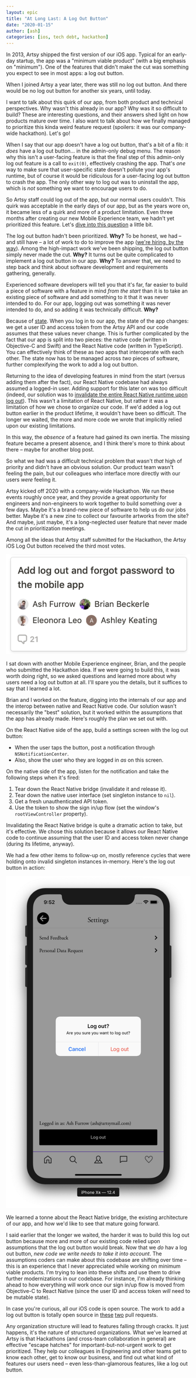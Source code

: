 ```yaml
---
layout: epic
title: "At Long Last: A Log Out Button"
date: "2020-01-15"
author: [ash]
categories: [ios, tech debt, hackathon]
---
```


In 2013, Artsy shipped the first version of our iOS app. Typical for an early-day startup, the app was a "minimum
viable product" (with a big emphasis on "minimum"). One of the features that didn't make the cut was something you
expect to see in most apps: a log out button.

When I joined Artsy a year later, there was still no log out button. And there would be no log out button for
another six years, until today.

I want to talk about this quirk of our app, from both product and technical perspectives. Why wasn't this already
in our app? Why was it so difficult to build? These are interesting questions, and their answers shed light on how
products mature over time. I also want to talk about how we finally managed to prioritize this kinda weird feature
request (spoilers: it was our company-wide hackathon). Let's go!

<!-- more -->

When I say that our app doesn't have a log out button, that's a bit of a fib: it _does_ have a log out button... in
the admin-only debug menu. The reason why this isn't a user-facing feature is that the final step of this
admin-only log out feature is a call to `exit(0)`, effectively crashing the app. That's _one_ way to make sure that
user-specific state doesn't pollute your app's runtime, but of course it would be ridiculous for a user-facing log
out button to crash the app. The only other way to log out was to uninstall the app, which is _not_ something we
want to encourage users to do.

So Artsy staff could log out of the app, but our normal users couldn't. This quirk was acceptable in the early days
of our app, but as the years wore on, it became less of a quirk and more of a product limitation. Even three months
after creating our new Mobile Experience team, we hadn't yet prioritized this feature. Let's
[dive into this question](https://en.wikipedia.org/wiki/Five_whys) a little bit.

The log out button hadn't been prioritized. **Why?** To be honest, we had – and still have – a lot of work to do to
improve the app ([we're hiring, by the way](http://artsy.net/jobs)). Among the high-impact work we've been
shipping, the log out button simply never made the cut. **Why?** It turns out be quite complicated to implement a
log out button in our app. **Why?** To answer that, we need to step back and think about software development and
requirements gathering, generally.

Experienced software developers will tell you that it's far, far easier to build a piece of software with a feature
in mind _from the start_ than it is to take an existing piece of software and add something to it that it was never
intended to do. For our app, logging out was something it was never intended to do, and so adding it was
technically difficult. **Why?**

Because of [state](https://softwareengineering.stackexchange.com/questions/148108/why-is-global-state-so-evil).
When you log in to our app, the state of the app changes: we get a user ID and access token from the Artsy API and
our code assumes that these values never change. This is further complicated by the fact that our app is split into
two pieces: the native code (written in Objective-C and Swift) and the React Native code (written in TypeScript).
You can effectively think of these as _two_ apps that interoperate with each other. The state now has to be managed
across _two_ pieces of software, further complexifying the work to add a log out button.

Returning to the idea of developing features in mind from the start (versus adding them after the fact), our React
Native codebase had always assumed a logged-in user. Adding support for this later on was too difficult (indeed,
our solution was to
[invalidate the entire React Native runtime upon log out](https://github.com/artsy/emission/pull/2027/files#diff-0cc174f9197fd0b06ecbd2eaa0247833R1020)).
This wasn't a limitation of React Native, but rather it was a limitation of how we chose to organize our code. If
we'd added a log out button earlier in the product lifetime, it wouldn't have been so difficult. The longer we
waited, the more and more code we wrote that implicitly relied upon our existing limitations.

In this way, the _absence_ of a feature had gained its own inertia. The missing feature became a present absence,
and I think there's more to think about there – maybe for another blog post.

So what we had was a difficult technical problem that wasn't _that_ high of priority and didn't have an obvious
solution. Our product team wasn't feeling the pain, but our colleagues who interface more directly with our users
_were_ feeling it.

Artsy kicked off 2020 with a company-wide Hackathon. We run these events roughly once year, and they provide a
great opportunity for engineers and non-engineers to work together to build something over a few days. Maybe it's a
brand-new piece of software to help us do our jobs better. Maybe it's a new zine to collect our favourite artworks
from the site? And maybe, just maybe, it's a long-neglected user feature that never made the cut in prioritization
meetings.

Among all the ideas that Artsy staff submitted for the Hackathon, the Artsy iOS Log Out button received the third
most votes.

![Screenshot of our Hackathon ideas board](/images/2020-01-15-ios-logout-button-at-last/idea.png)

I sat down with another Mobile Experience engineer, Brian, and the people who submitted the Hackathon idea. If we
were going to build this, it was worth doing right, so we asked questions and learned more about why users need a
log out button at all. I'll spare you the details, but it suffices to say that I learned a lot.

Brian and I worked on the feature, digging into the internals of our app and the interop between native and React
Native code. Our solution wasn't necessarily the "best" solution, but it worked within the assumptions that the app
has already made. Here's roughly the plan we set out with.

On the React Native side of the app, build a settings screen with the log out button:

- When the user taps the button, post a notification through `NSNotificationCenter`.
- Also, show the user who they are logged in _as_ on this screen.

On the native side of the app, listen for the notification and take the following steps when it's fired:

1. Tear down the React Native bridge (invalidate it and release it).
2. Tear down the native user interface (set singleton instance to `nil`).
3. Get a fresh unauthenticated API token.
4. Use the token to show the sign in/up flow (set the window's `rootViewController` property).

Invalidating the React Native bridge is quite a dramatic action to take, but it's effective. We chose this solution
because it allows our React Native code to continue assuming that the user ID and access token never change (during
its lifetime, anyway).

We had a few other items to follow-up on, mostly reference cycles that were holding onto invalid singleton
instances in-memory. Here's the log out button in action:

![Screenshot of our new log out button!](/images/2020-01-15-ios-logout-button-at-last/logout.png)

We learned a tonne about the React Native bridge, the existing architecture of our app, and how we'd like to see
that mature going forward.

I said earlier that the longer we waited, the harder it was to build this log out button because more and more of
our existing code relied upon assumptions that the log out button would break. Now that we _do_ hav a log out
button, _new code we write needs to take it into account_. The assumptions coders can make about this codebase are
shifting over time – this is an experience that I never appreciated while working on minimum viable products. I'm
trying to lean into these shifts and use them to drive further modernizations in our codebase. For instance, I'm
already thinking ahead to how everything will work once our sign in/up flow is moved from Objective-C to React
Native (since the user ID and access token _will_ need to be mutable state).

In case you're curious, all our iOS code is open source. The work to add a log out button is totally open source in
[these](https://github.com/artsy/emission/pull/2027) [two](https://github.com/artsy/eigen/pull/2977) pull requests.

Any organization structure will lead to features falling through cracks. It just happens, it's the nature of
structured organizations. What we've learned at Artsy is that Hackathons (and cross-team collaboration in general)
are effective "escape hatches" for important-but-not-urgent work to get prioritized. They help our colleagues in
Engineering and other teams get to know each other, get to know our business, and find out what kind of features
our users need – even less-than-glamorous features, like a log out button.
